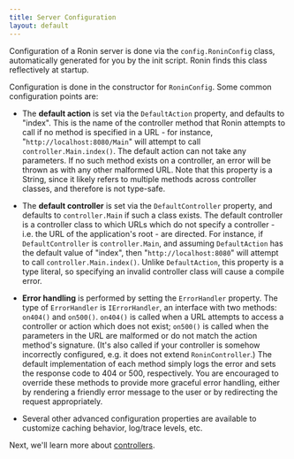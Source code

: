 ```yaml
---
title: Server Configuration
layout: default
---
```


Configuration of a Ronin server is done via the `config.RoninConfig` class,
automatically generated for you by the init script.  Ronin finds this class 
reflectively at startup.

Configuration is done in the constructor for `RoninConfig`.  Some common
configuration points are:

  * The **default action** is set via the `DefaultAction` property, and
defaults to "index". This is the name of the controller method that Ronin
attempts to call if no method is specified in a URL - for instance,
"`http://localhost:8080/Main`" will attempt to call `controller.Main.index()`.
The default action can not take any parameters. If no such method exists on a
controller, an error will be thrown as with any other malformed URL. Note that
this property is a String, since it likely refers to multiple methods across
controller classes, and therefore is not type-safe.

  * The **default controller** is set via the `DefaultController` property,
and defaults to `controller.Main` if such a class exists. The default
controller is a controller class to which URLs which do not specify a
controller - i.e. the URL of the application's root - are directed. For
instance, if `DefaultController` is `controller.Main`, and assuming
`DefaultAction` has the default value of "index", then
"`http://localhost:8080`" will attempt to call `controller.Main.index()`.
Unlike `DefaultAction`, this property is a type literal, so specifying an
invalid controller class will cause a compile error.

  * **Error handling** is performed by setting the `ErrorHandler` property.
The type of `ErrorHandler` is `IErrorHandler`, an interface with two methods:
`on404()` and `on500()`. `on404()` is called when a URL attempts to access a
controller or action which does not exist; `on500()` is called when the
parameters in the URL are malformed or do not match the action method's
signature. (It's also called if your controller is somehow incorrectly
configured, e.g. it does not extend `RoninController`.) The default
implementation of each method simply logs the error and sets the response code
to 404 or 500, respectively. You are encouraged to override these methods to
provide more graceful error handling, either by rendering a friendly error
message to the user or by redirecting the request appropriately.

  * Several other advanced configuration properties are available to customize
caching behavior, log/trace levels, etc.

Next, we'll learn more about [controllers](Controllers.html).
